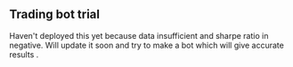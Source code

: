 ## Trading bot trial
Haven't deployed this yet because data insufficient and sharpe ratio in negative.
Will update it soon and try to
 make a bot which will give accurate results .
